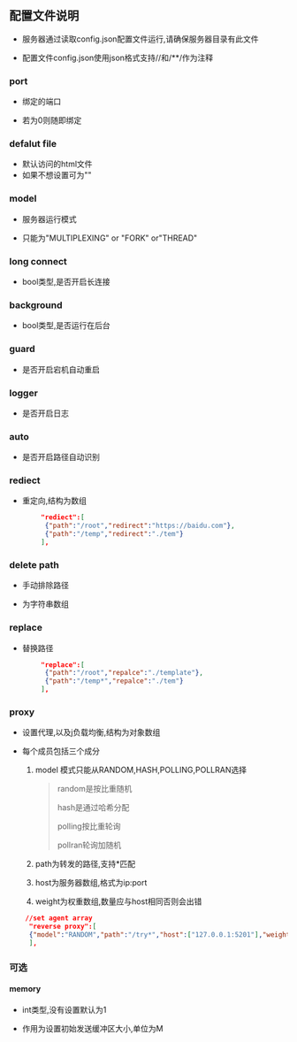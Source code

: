 ## 配置文件说明

- 服务器通过读取config.json配置文件运行,请确保服务器目录有此文件

- 配置文件config.json使用json格式支持//和/**/作为注释

### port

- 绑定的端口

- 若为0则随即绑定

### defalut file

- 默认访问的html文件
- 如果不想设置可为""

### model

- 服务器运行模式

- 只能为"MULTIPLEXING" or "FORK" or"THREAD"

### long connect

- bool类型,是否开启长连接

### background

- bool类型,是否运行在后台

### guard

- 是否开启宕机自动重启

### logger

- 是否开启日志

### auto

- 是否开启路径自动识别

### rediect

- 重定向,结构为数组

```json
        "rediect":[
         {"path":"/root","redirect":"https://baidu.com"},
         {"path":"/temp","redirect":"./tem"}
        ],
```

### delete path

- 手动排除路径

- 为字符串数组

### replace

- 替换路径

```json
        "replace":[
         {"path":"/root","repalce":"./template"},
         {"path":"/temp*","repalce":"./tem"}
        ],
```

### proxy

- 设置代理,以及j负载均衡,结构为对象数组

- 每个成员包括三个成分
  
  1. model 模式只能从RANDOM,HASH,POLLING,POLLRAN选择
     
     > random是按比重随机
     > 
     > hash是通过哈希分配
     > 
     > polling按比重轮询
     > 
     > pollran轮询加随机
  
  2. path为转发的路径,支持*匹配
  
  3. host为服务器数组,格式为ip:port
  
  4. weight为权重数组,数量应与host相同否则会出错

```json
    //set agent array
     "reverse proxy":[
     {"model":"RANDOM","path":"/try*","host":["127.0.0.1:5201"],"weight":[1]}
     ],
```

### 可选

#### memory

- int类型,没有设置默认为1

- 作用为设置初始发送缓冲区大小,单位为M
